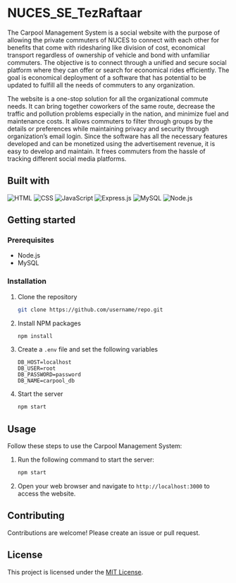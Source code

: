 # NUCES_SE_TezRaftaar

The Carpool Management System is a social website with the purpose of allowing the private commuters of NUCES to connect with each other for benefits that come with ridesharing like division of cost, economical transport regardless of ownership of vehicle and bond with unfamiliar commuters. The objective is to connect through a unified and secure social platform where they can offer or search for economical rides efficiently. The goal is economical deployment of a software that has potential to be updated to fulfill all the needs of commuters to any organization.

The website is a one-stop solution for all the organizational commute needs. It can bring together coworkers of the same route, decrease the traffic and pollution problems especially in the nation, and minimize fuel and maintenance costs. It allows commuters to filter through groups by the details or preferences while maintaining privacy and security through organization’s email login. Since the software has all the necessary features developed and can be monetized using the advertisement revenue, it is easy to develop and maintain. It frees commuters from the hassle of tracking different social media platforms.

## Built with

![HTML](https://img.shields.io/badge/HTML-5-orange?style=flat-square&logo=html5&logoColor=white)
![CSS](https://img.shields.io/badge/CSS-3-blue?style=flat-square&logo=css3&logoColor=white)
![JavaScript](https://img.shields.io/badge/JavaScript-ES6-yellow?style=flat-square&logo=javascript&logoColor=white)
![Express.js](https://img.shields.io/badge/Express.js-4-green?style=flat-square&logo=express&logoColor=white)
![MySQL](https://img.shields.io/badge/MySQL-8-blue?style=flat-square&logo=mysql&logoColor=white)
![Node.js](https://img.shields.io/badge/Node.js-16-green?style=flat-square&logo=node.js&logoColor=white)

## Getting started

### Prerequisites

- Node.js
- MySQL

### Installation

1. Clone the repository
   ```sh
   git clone https://github.com/username/repo.git
   ```
2. Install NPM packages
   ```sh
   npm install
   ```
3. Create a `.env` file and set the following variables
   ```
   DB_HOST=localhost
   DB_USER=root
   DB_PASSWORD=password
   DB_NAME=carpool_db
   ```
4. Start the server
   ```sh
   npm start
   ```

## Usage

Follow these steps to use the Carpool Management System:

1. Run the following command to start the server:
   ```sh
   npm start
   ```
2. Open your web browser and navigate to `http://localhost:3000` to access the website.

## Contributing

Contributions are welcome! Please create an issue or pull request.

## License

This project is licensed under the [MIT License](https://opensource.org/licenses/MIT).
